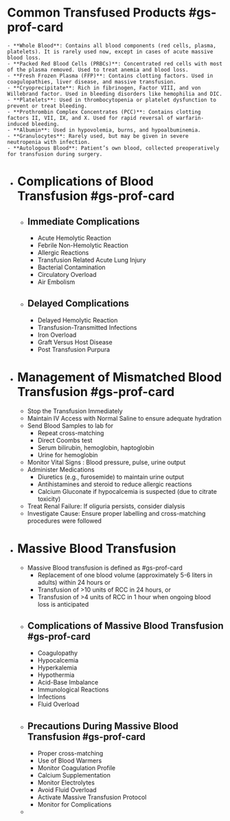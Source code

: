 # Common Transfused Products #gs-prof-card
	- **Whole Blood**: Contains all blood components (red cells, plasma, platelets). It is rarely used now, except in cases of acute massive blood loss.
	- **Packed Red Blood Cells (PRBCs)**: Concentrated red cells with most of the plasma removed. Used to treat anemia and blood loss.
	- **Fresh Frozen Plasma (FFP)**: Contains clotting factors. Used in coagulopathies, liver disease, and massive transfusion.
	- **Cryoprecipitate**: Rich in fibrinogen, Factor VIII, and von Willebrand factor. Used in bleeding disorders like hemophilia and DIC.
	- **Platelets**: Used in thrombocytopenia or platelet dysfunction to prevent or treat bleeding.
	- **Prothrombin Complex Concentrates (PCC)**: Contains clotting factors II, VII, IX, and X. Used for rapid reversal of warfarin-induced bleeding.
	- **Albumin**: Used in hypovolemia, burns, and hypoalbuminemia.
	- **Granulocytes**: Rarely used, but may be given in severe neutropenia with infection.
	- **Autologous Blood**: Patient’s own blood, collected preoperatively for transfusion during surgery.
- # Complications of Blood Transfusion #gs-prof-card
	- ## Immediate Complications
		- Acute Hemolytic Reaction
		- Febrile Non-Hemolytic Reaction
		- Allergic Reactions
		- Transfusion Related Acute Lung Injury
		- Bacterial Contamination
		- Circulatory Overload
		- Air Embolism
	- ## Delayed Complications
		- Delayed Hemolytic Reaction
		- Transfusion-Transmitted Infections
		- Iron Overload
		- Graft Versus Host Disease
		- Post Transfusion Purpura
- # Management of Mismatched Blood Transfusion #gs-prof-card
	- Stop the Transfusion Immediately
	- Maintain IV Access with Normal Saline to ensure adequate hydration
	- Send Blood Samples to lab for
		- Repeat cross-matching
		- Direct Coombs test
		- Serum bilirubin, hemoglobin, haptoglobin
		- Urine for hemoglobin
	- Monitor Vital Signs : Blood pressure, pulse, urine output
	- Administer Medications
		- Diuretics (e.g., furosemide) to maintain urine output
		- Antihistamines and steroid to reduce allergic reactions
		- Calcium Gluconate if hypocalcemia is suspected (due to citrate toxicity)
	- Treat Renal Failure: If oliguria persists, consider dialysis
	- Investigate Cause: Ensure proper labelling and cross-matching procedures were followed
- # Massive Blood Transfusion
	- Massive Blood transfusion is defined as #gs-prof-card
		- Replacement of one blood volume (approximately 5-6 liters in adults) within 24 hours or
		- Transfusion of >10 units of RCC in 24 hours, or
		- Transfusion of >4 units of RCC in 1 hour when ongoing blood loss is anticipated
	- ## Complications of Massive Blood Transfusion #gs-prof-card
		- Coagulopathy
		- Hypocalcemia
		- Hyperkalemia
		- Hypothermia
		- Acid-Base Imbalance
		- Immunological Reactions
		- Infections
		- Fluid Overload
	- ## Precautions During Massive Blood Transfusion #gs-prof-card
		- Proper cross-matching
		- Use of Blood Warmers
		- Monitor Coagulation Profile
		- Calcium Supplementation
		- Monitor Electrolytes
		- Avoid Fluid Overload
		- Activate Massive Transfusion Protocol
		- Monitor for Complications
	-